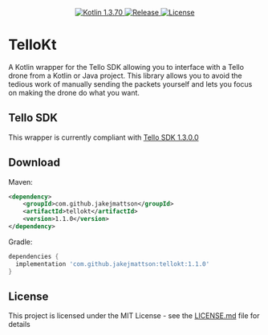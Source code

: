 <p align="center">
  <a href="https://kotlinlang.org/">
    <img src="https://img.shields.io/badge/Kotlin-1.3.70-blue.svg" alt="Kotlin 1.3.70">
  </a>
  <a href="https://GitHub.com/JakeJMattson/TelloKt/releases/">
    <img src="https://img.shields.io/github/release/JakeJMattson/TelloKt.svg" alt="Release">
  </a>
  <a href="LICENSE.md">
    <img src="https://img.shields.io/github/license/JakeJMattson/TelloKt.svg" alt="License">
  </a>
</p>

# TelloKt
A Kotlin wrapper for the Tello SDK allowing you to interface with a Tello drone from a Kotlin or Java project. This library allows you to avoid the tedious work of manually sending the packets yourself and lets you focus on making the drone do what you want.

## Tello SDK
This wrapper is currently compliant with [Tello SDK 1.3.0.0](https://dl-cdn.ryzerobotics.com/downloads/tello/20180910/Tello%20SDK%20Documentation%20EN_1.3.pdf)

## Download

Maven:
```xml
<dependency>
    <groupId>com.github.jakejmattson</groupId>
    <artifactId>tellokt</artifactId>
    <version>1.1.0</version>
</dependency>
```

Gradle:
```gradle
dependencies {
  implementation 'com.github.jakejmattson:tellokt:1.1.0'
}
```

## License
This project is licensed under the MIT License - see the [LICENSE.md](LICENSE.md) file for details
